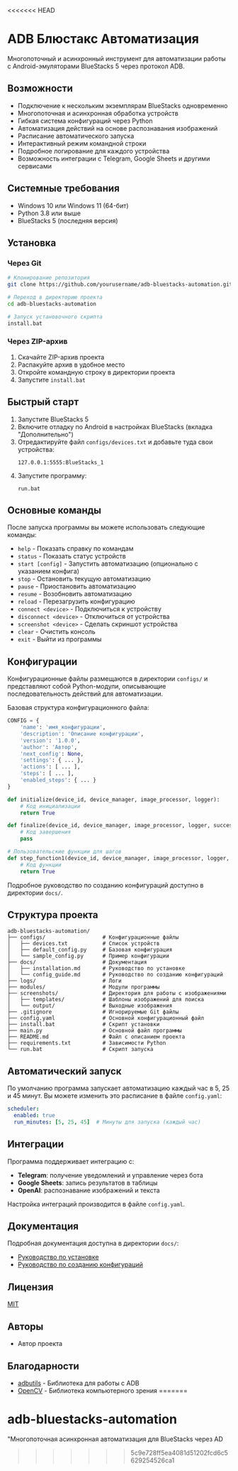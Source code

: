 <<<<<<< HEAD
# ADB Блюстакс Автоматизация

Многопоточный и асинхронный инструмент для автоматизации работы с Android-эмуляторами BlueStacks 5 через протокол ADB.

## Возможности

- Подключение к нескольким экземплярам BlueStacks одновременно
- Многопоточная и асинхронная обработка устройств
- Гибкая система конфигураций через Python
- Автоматизация действий на основе распознавания изображений
- Расписание автоматического запуска
- Интерактивный режим командной строки
- Подробное логирование для каждого устройства
- Возможность интеграции с Telegram, Google Sheets и другими сервисами

## Системные требования

- Windows 10 или Windows 11 (64-бит)
- Python 3.8 или выше
- BlueStacks 5 (последняя версия)

## Установка

### Через Git

```bash
# Клонирование репозитория
git clone https://github.com/yourusername/adb-bluestacks-automation.git

# Переход в директорию проекта
cd adb-bluestacks-automation

# Запуск установочного скрипта
install.bat
```

### Через ZIP-архив

1. Скачайте ZIP-архив проекта
2. Распакуйте архив в удобное место
3. Откройте командную строку в директории проекта
4. Запустите `install.bat`

## Быстрый старт

1. Запустите BlueStacks 5
2. Включите отладку по Android в настройках BlueStacks (вкладка "Дополнительно")
3. Отредактируйте файл `configs/devices.txt` и добавьте туда свои устройства:
   ```
   127.0.0.1:5555:BlueStacks_1
   ```
4. Запустите программу:
   ```
   run.bat
   ```

## Основные команды

После запуска программы вы можете использовать следующие команды:

- `help` - Показать справку по командам
- `status` - Показать статус устройств
- `start [config]` - Запустить автоматизацию (опционально с указанием конфига)
- `stop` - Остановить текущую автоматизацию
- `pause` - Приостановить автоматизацию
- `resume` - Возобновить автоматизацию
- `reload` - Перезагрузить конфигурацию
- `connect <device>` - Подключиться к устройству
- `disconnect <device>` - Отключиться от устройства
- `screenshot <device>` - Сделать скриншот устройства
- `clear` - Очистить консоль
- `exit` - Выйти из программы

## Конфигурации

Конфигурационные файлы размещаются в директории `configs/` и представляют собой Python-модули, описывающие последовательность действий для автоматизации.

Базовая структура конфигурационного файла:

```python
CONFIG = {
    'name': 'имя_конфигурации',
    'description': 'Описание конфигурации',
    'version': '1.0.0',
    'author': 'Автор',
    'next_config': None,
    'settings': { ... },
    'actions': [ ... ],
    'steps': [ ... ],
    'enabled_steps': { ... }
}

def initialize(device_id, device_manager, image_processor, logger):
    # Код инициализации
    return True

def finalize(device_id, device_manager, image_processor, logger, success):
    # Код завершения
    pass

# Пользовательские функции для шагов
def step_function1(device_id, device_manager, image_processor, logger, **kwargs):
    # Код функции
    return True
```

Подробное руководство по созданию конфигураций доступно в директории `docs/`.

## Структура проекта

```
adb-bluestacks-automation/
├── configs/                  # Конфигурационные файлы
│   ├── devices.txt           # Список устройств
│   ├── default_config.py     # Базовая конфигурация
│   └── sample_config.py      # Пример конфигурации
├── docs/                     # Документация
│   ├── installation.md       # Руководство по установке
│   └── config_guide.md       # Руководство по созданию конфигураций
├── logs/                     # Логи
├── modules/                  # Модули программы
├── screenshots/              # Директория для работы с изображениями
│   ├── templates/            # Шаблоны изображений для поиска
│   └── output/               # Выходные изображения
├── .gitignore                # Игнорируемые Git файлы
├── config.yaml               # Основной конфигурационный файл
├── install.bat               # Скрипт установки
├── main.py                   # Основной файл программы
├── README.md                 # Файл с описанием проекта
├── requirements.txt          # Зависимости Python
└── run.bat                   # Скрипт запуска
```

## Автоматический запуск

По умолчанию программа запускает автоматизацию каждый час в 5, 25 и 45 минут. Вы можете изменить это расписание в файле `config.yaml`:

```yaml
scheduler:
  enabled: true
  run_minutes: [5, 25, 45]  # Минуты для запуска (каждый час)
```

## Интеграции

Программа поддерживает интеграцию с:

- **Telegram**: получение уведомлений и управление через бота
- **Google Sheets**: запись результатов в таблицы
- **OpenAI**: распознавание изображений и текста

Настройка интеграций производится в файле `config.yaml`.

## Документация

Подробная документация доступна в директории `docs/`:

- [Руководство по установке](docs/installation.md)
- [Руководство по созданию конфигураций](docs/config_guide.md)

## Лицензия

[MIT](LICENSE)

## Авторы

- Автор проекта

## Благодарности

- [adbutils](https://github.com/openatx/adbutils) - Библиотека для работы с ADB
- [OpenCV](https://opencv.org/) - Библиотека компьютерного зрения
=======
# adb-bluestacks-automation
 "Многопоточная асинхронная автоматизация для BlueStacks через AD
>>>>>>> 5c9e728ff5ea4081d51202fcd6c5629254526ca1
